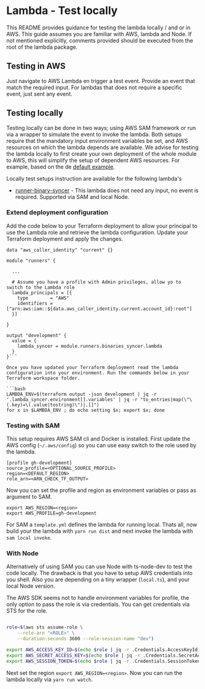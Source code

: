 # Lambda - Test locally

This README provides guidance for testing the lambda locally / and or in AWS. This guide assumes you are familiar with AWS, lambda and Node. If not mentioned explicitly, comments provided should be executed from the root of the lambda package.

## Testing in AWS

Just navigate to AWS Lambda en trigger a test event. Provide an event that match the required input. For lambdas that does not require a specific event, just sent any event.


## Testing locally

Testing locally can be done in two ways; using AWS SAM framework or run via a wrapper to simulate the event to invoke the lambda. Both setups require that the mandatory input environment variables be set, and AWS resources on which the lambda depends are available. We advise for testing the lambda locally to first create your own deployment of the whole module to AWS, this will simplify the setup of dependent AWS resources. For example, based on the de [default example](../../../../examples/default/).

Locally test setups instruction are available for the following lambda's

- [runner-binary-syncer](./moduele/../../modules/runner-binaries-syncer/lambdas/runner-binaries-syncer) - This lambda does not need any input, no event is required. Supported via SAM and local Node.

### Extend deployment configuration

Add the code below to your Terraform deployment to allow your principal to use the Lambda role and retrieve the lambda configuration. Update your Terraform deployment and apply the changes.

```hcl
data "aws_caller_identity" "current" {}

module "runners" {
  
  ...

  # Assume you have a profile with Admin privileges, allow yo to switch to the Lambda role
  lambda_principals = [{
    type        = "AWS"
    identifiers = ["arn:aws:iam::${data.aws_caller_identity.current.account_id}:root"]
  }]

}

output "development" {
  value = {
    lambda_syncer = module.runners.binaries_syncer.lambda
  }
}```

Once you have updated your Terraform deployment read the lambda configuration into your environment. Run the commands below in your Terraform workspace folder.

```bash
LAMBDA_ENV=$(terraform output -json development | jq -r '.lambda_syncer.environment[].variables' | jq -r "to_entries|map(\"\(.key)=\(.value|tostring)\")|.[]")
for x in $LAMBDA_ENV ; do echo setting $x; export $x; done
```

### Testing with SAM

This setup requires AWS SAM cli and Docker is installed. First update the AWS config (`~/.aws/config`) so you can use easy switch to the role used by the lambda.

```properties
[profile gh-development]
source_profile=<OPTIONAL_SOURCE_PROFILE>
region=<DEFAULT_REGION>
role_arn=<ARN_CHECK_TF_OUTPUT>
```

Now you can set the profile and region as environment variables or pass as argument to SAM.

```
export AWS_REGION=<region>
export AWS_PROFILE=gh-development
```

For SAM a `template.yml` defines the lambda for running local. Thats all, now build your the lambda with `yarn run dist` and next invoke the lambda with `sam local invoke`.


### With Node

Alternatively of using SAM you can use Node with ts-node-dev to test the code locally. The drawback is that you have to setup AWS credentials into you shell. Also you are depending on a tiny wrapper (`local.ts`), and your local Node version.

The AWS SDK seems not to handle environment variables for profile, the only option to pass the role is via credentials. You can get credentials via STS for the role.

```bash

role=$(aws sts assume-role \
    --role-arn "<ROLE>" \
    --duration-seconds 3600 --role-session-name "dev")

export AWS_ACCESS_KEY_ID=$(echo $role | jq -r .Credentials.AccessKeyId)
export AWS_SECRET_ACCESS_KEY=$(echo $role | jq -r .Credentials.SecretAccessKey)
export AWS_SESSION_TOKEN=$(echo $role | jq -r .Credentials.SessionToken)
```

Next set the region `export AWS_REGION=<region>`. Now you can run the lambda locally via `yarn run watch`.